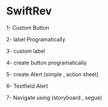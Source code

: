 # SwiftRev
1-  Custom  Button

2-  label Programatically

3- custom label 

4- create button programatically

5- create Alert (simple , action sheet)

6- Textfield Alert 

7- Navigate using (storyboard , segue)
